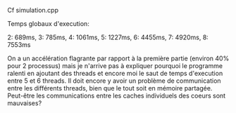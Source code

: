 Cf simulation.cpp

Temps globaux d'execution:

2: 689ms, 3: 785ms, 4: 1061ms, 5: 1227ms, 6: 4455ms, 7: 4920ms, 8: 7553ms

On a un accélération flagrante par rapport à la première partie (environ 40% pour 2 processus) mais je n'arrive pas à expliquer pourquoi le programme ralenti en ajoutant des threads et encore moi le saut de temps d'execution entre 5 et 6 threads.
Il doit encore y avoir un problème de communication entre les différents threads, bien que le tout soit en mémoire partagée. Peut-être les communications entre les caches individuels des coeurs sont mauvaises?
